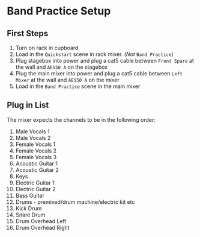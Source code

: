 # Band Practice Setup

## First Steps

1. Turn on rack in cupboard
2. Load in the `Quickstart` scene in rack mixer. (_Not_ `Band Practice`)
3. Plug stagebox into power and plug a cat5 cable between `Front Spare` at the wall and `AES50 A` on the stagebox
4. Plug the main mixer into power and plug a cat5 cable between `Left Mixer` at the wall and `AES50 A` on the mixer
5. Load in the `Band Practice` scene in the main mixer

## Plug in List

The mixer expects the channels to be in the following order:

1. Male Vocals 1
2. Male Vocals 2
3. Female Vocals 1
4. Female Vocals 2
5. Female Vocals 3
6. Acoustic Guitar 1
7. Acoustic Guitar 2
8. Keys
9. Electric Guitar 1
10. Electric Guitar 2
11. Bass Guitar
12. Drums - premixed/drum machine/electric kit etc
13. Kick Drum
14. Snare Drum
15. Drum Overhead Left
16. Drum Overhead Right
